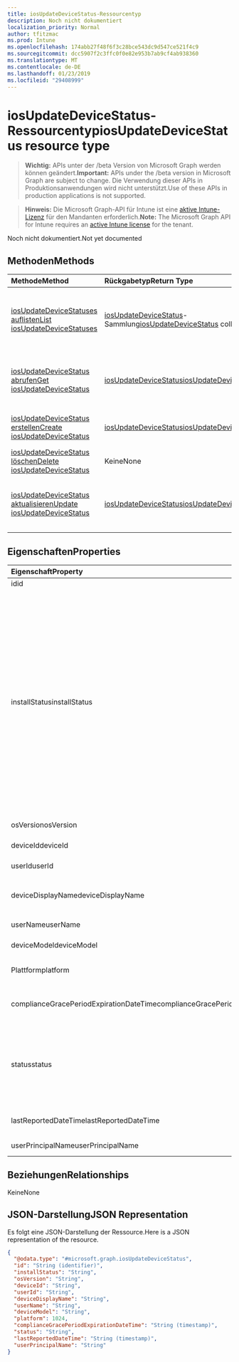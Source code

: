 ```yaml
---
title: iosUpdateDeviceStatus-Ressourcentyp
description: Noch nicht dokumentiert
localization_priority: Normal
author: tfitzmac
ms.prod: Intune
ms.openlocfilehash: 174abb27f48f6f3c28bce543dc9d547ce521f4c9
ms.sourcegitcommit: dcc5907f2c3ffc0f0e82e953b7ab9cf4ab938360
ms.translationtype: MT
ms.contentlocale: de-DE
ms.lasthandoff: 01/23/2019
ms.locfileid: "29408999"
---
```

# <a name="iosupdatedevicestatus-resource-type"></a><span data-ttu-id="958b4-103">iosUpdateDeviceStatus-Ressourcentyp</span><span class="sxs-lookup"><span data-stu-id="958b4-103">iosUpdateDeviceStatus resource type</span></span>

> <span data-ttu-id="958b4-104">**Wichtig:** APIs unter der /beta Version von Microsoft Graph werden können geändert.</span><span class="sxs-lookup"><span data-stu-id="958b4-104">**Important:** APIs under the /beta version in Microsoft Graph are subject to change.</span></span> <span data-ttu-id="958b4-105">Die Verwendung dieser APIs in Produktionsanwendungen wird nicht unterstützt.</span><span class="sxs-lookup"><span data-stu-id="958b4-105">Use of these APIs in production applications is not supported.</span></span>

> <span data-ttu-id="958b4-106">**Hinweis:** Die Microsoft Graph-API für Intune ist eine [aktive Intune-Lizenz](https://go.microsoft.com/fwlink/?linkid=839381) für den Mandanten erforderlich.</span><span class="sxs-lookup"><span data-stu-id="958b4-106">**Note:** The Microsoft Graph API for Intune requires an [active Intune license](https://go.microsoft.com/fwlink/?linkid=839381) for the tenant.</span></span>

<span data-ttu-id="958b4-107">Noch nicht dokumentiert.</span><span class="sxs-lookup"><span data-stu-id="958b4-107">Not yet documented</span></span>

## <a name="methods"></a><span data-ttu-id="958b4-108">Methoden</span><span class="sxs-lookup"><span data-stu-id="958b4-108">Methods</span></span>
|<span data-ttu-id="958b4-109">Methode</span><span class="sxs-lookup"><span data-stu-id="958b4-109">Method</span></span>|<span data-ttu-id="958b4-110">Rückgabetyp</span><span class="sxs-lookup"><span data-stu-id="958b4-110">Return Type</span></span>|<span data-ttu-id="958b4-111">Beschreibung</span><span class="sxs-lookup"><span data-stu-id="958b4-111">Description</span></span>|
|:---|:---|:---|
|[<span data-ttu-id="958b4-112">iosUpdateDeviceStatuses auflisten</span><span class="sxs-lookup"><span data-stu-id="958b4-112">List iosUpdateDeviceStatuses</span></span>](../api/intune-deviceconfig-iosupdatedevicestatus-list.md)|<span data-ttu-id="958b4-113">[iosUpdateDeviceStatus](../resources/intune-deviceconfig-iosupdatedevicestatus.md)-Sammlung</span><span class="sxs-lookup"><span data-stu-id="958b4-113">[iosUpdateDeviceStatus](../resources/intune-deviceconfig-iosupdatedevicestatus.md) collection</span></span>|<span data-ttu-id="958b4-114">Auflisten von Eigenschaften und Beziehungen der [iosUpdateDeviceStatus](../resources/intune-deviceconfig-iosupdatedevicestatus.md)-Objekte.</span><span class="sxs-lookup"><span data-stu-id="958b4-114">List properties and relationships of the [iosUpdateDeviceStatus](../resources/intune-deviceconfig-iosupdatedevicestatus.md) objects.</span></span>|
|[<span data-ttu-id="958b4-115">iosUpdateDeviceStatus abrufen</span><span class="sxs-lookup"><span data-stu-id="958b4-115">Get iosUpdateDeviceStatus</span></span>](../api/intune-deviceconfig-iosupdatedevicestatus-get.md)|[<span data-ttu-id="958b4-116">iosUpdateDeviceStatus</span><span class="sxs-lookup"><span data-stu-id="958b4-116">iosUpdateDeviceStatus</span></span>](../resources/intune-deviceconfig-iosupdatedevicestatus.md)|<span data-ttu-id="958b4-117">Lesen von Eigenschaften und Beziehungen des [iosUpdateDeviceStatus](../resources/intune-deviceconfig-iosupdatedevicestatus.md)-Objekts.</span><span class="sxs-lookup"><span data-stu-id="958b4-117">Read properties and relationships of the [iosUpdateDeviceStatus](../resources/intune-deviceconfig-iosupdatedevicestatus.md) object.</span></span>|
|[<span data-ttu-id="958b4-118">iosUpdateDeviceStatus erstellen</span><span class="sxs-lookup"><span data-stu-id="958b4-118">Create iosUpdateDeviceStatus</span></span>](../api/intune-deviceconfig-iosupdatedevicestatus-create.md)|[<span data-ttu-id="958b4-119">iosUpdateDeviceStatus</span><span class="sxs-lookup"><span data-stu-id="958b4-119">iosUpdateDeviceStatus</span></span>](../resources/intune-deviceconfig-iosupdatedevicestatus.md)|<span data-ttu-id="958b4-120">Erstellen eines neuen [IosUpdateDeviceStatus](../resources/intune-deviceconfig-iosupdatedevicestatus.md)-Objekts.</span><span class="sxs-lookup"><span data-stu-id="958b4-120">Create a new [iosUpdateDeviceStatus](../resources/intune-deviceconfig-iosupdatedevicestatus.md) object.</span></span>|
|[<span data-ttu-id="958b4-121">iosUpdateDeviceStatus löschen</span><span class="sxs-lookup"><span data-stu-id="958b4-121">Delete iosUpdateDeviceStatus</span></span>](../api/intune-deviceconfig-iosupdatedevicestatus-delete.md)|<span data-ttu-id="958b4-122">Keine</span><span class="sxs-lookup"><span data-stu-id="958b4-122">None</span></span>|<span data-ttu-id="958b4-123">Löscht einen [iosUpdateDeviceStatus](../resources/intune-deviceconfig-iosupdatedevicestatus.md).</span><span class="sxs-lookup"><span data-stu-id="958b4-123">Deletes a [iosUpdateDeviceStatus](../resources/intune-deviceconfig-iosupdatedevicestatus.md).</span></span>|
|[<span data-ttu-id="958b4-124">iosUpdateDeviceStatus aktualisieren</span><span class="sxs-lookup"><span data-stu-id="958b4-124">Update iosUpdateDeviceStatus</span></span>](../api/intune-deviceconfig-iosupdatedevicestatus-update.md)|[<span data-ttu-id="958b4-125">iosUpdateDeviceStatus</span><span class="sxs-lookup"><span data-stu-id="958b4-125">iosUpdateDeviceStatus</span></span>](../resources/intune-deviceconfig-iosupdatedevicestatus.md)|<span data-ttu-id="958b4-126">Aktualisieren der Eigenschaften eines [iosUpdateDeviceStatus](../resources/intune-deviceconfig-iosupdatedevicestatus.md)-Objekts.</span><span class="sxs-lookup"><span data-stu-id="958b4-126">Update the properties of a [iosUpdateDeviceStatus](../resources/intune-deviceconfig-iosupdatedevicestatus.md) object.</span></span>|

## <a name="properties"></a><span data-ttu-id="958b4-127">Eigenschaften</span><span class="sxs-lookup"><span data-stu-id="958b4-127">Properties</span></span>
|<span data-ttu-id="958b4-128">Eigenschaft</span><span class="sxs-lookup"><span data-stu-id="958b4-128">Property</span></span>|<span data-ttu-id="958b4-129">Typ</span><span class="sxs-lookup"><span data-stu-id="958b4-129">Type</span></span>|<span data-ttu-id="958b4-130">Beschreibung</span><span class="sxs-lookup"><span data-stu-id="958b4-130">Description</span></span>|
|:---|:---|:---|
|<span data-ttu-id="958b4-131">id</span><span class="sxs-lookup"><span data-stu-id="958b4-131">id</span></span>|<span data-ttu-id="958b4-132">Zeichenfolge</span><span class="sxs-lookup"><span data-stu-id="958b4-132">String</span></span>|<span data-ttu-id="958b4-133">Schlüssel der Entität</span><span class="sxs-lookup"><span data-stu-id="958b4-133">Key of the entity.</span></span>|
|<span data-ttu-id="958b4-134">installStatus</span><span class="sxs-lookup"><span data-stu-id="958b4-134">installStatus</span></span>|[<span data-ttu-id="958b4-135">iosUpdatesInstallStatus</span><span class="sxs-lookup"><span data-stu-id="958b4-135">iosUpdatesInstallStatus</span></span>](../resources/intune-deviceconfig-iosupdatesinstallstatus.md)|<span data-ttu-id="958b4-136">Installationsstatus des Richtlinienberichts.</span><span class="sxs-lookup"><span data-stu-id="958b4-136">The installation status of the policy report.</span></span> <span data-ttu-id="958b4-137">Mögliche Werte sind: `success`, `available`, `idle`, `unknown`, `downloading`, `downloadFailed`, `downloadRequiresComputer`, `downloadInsufficientSpace`, `downloadInsufficientPower`, `downloadInsufficientNetwork`, `installing`, `installInsufficientSpace`, `installInsufficientPower`, `installPhoneCallInProgress`, `installFailed`, `notSupportedOperation`, `sharedDeviceUserLoggedInError`.</span><span class="sxs-lookup"><span data-stu-id="958b4-137">Possible values are: `success`, `available`, `idle`, `unknown`, `downloading`, `downloadFailed`, `downloadRequiresComputer`, `downloadInsufficientSpace`, `downloadInsufficientPower`, `downloadInsufficientNetwork`, `installing`, `installInsufficientSpace`, `installInsufficientPower`, `installPhoneCallInProgress`, `installFailed`, `notSupportedOperation`, `sharedDeviceUserLoggedInError`.</span></span>|
|<span data-ttu-id="958b4-138">osVersion</span><span class="sxs-lookup"><span data-stu-id="958b4-138">osVersion</span></span>|<span data-ttu-id="958b4-139">Zeichenfolge</span><span class="sxs-lookup"><span data-stu-id="958b4-139">String</span></span>|<span data-ttu-id="958b4-140">Gemeldete Geräteversion</span><span class="sxs-lookup"><span data-stu-id="958b4-140">The device version that is being reported.</span></span>|
|<span data-ttu-id="958b4-141">deviceId</span><span class="sxs-lookup"><span data-stu-id="958b4-141">deviceId</span></span>|<span data-ttu-id="958b4-142">Zeichenfolge</span><span class="sxs-lookup"><span data-stu-id="958b4-142">String</span></span>|<span data-ttu-id="958b4-143">Gemeldete Geräte-ID</span><span class="sxs-lookup"><span data-stu-id="958b4-143">The device id that is being reported.</span></span>|
|<span data-ttu-id="958b4-144">userId</span><span class="sxs-lookup"><span data-stu-id="958b4-144">userId</span></span>|<span data-ttu-id="958b4-145">Zeichenfolge</span><span class="sxs-lookup"><span data-stu-id="958b4-145">String</span></span>|<span data-ttu-id="958b4-146">Gemeldete Benutzer-ID</span><span class="sxs-lookup"><span data-stu-id="958b4-146">The User id that is being reported.</span></span>|
|<span data-ttu-id="958b4-147">deviceDisplayName</span><span class="sxs-lookup"><span data-stu-id="958b4-147">deviceDisplayName</span></span>|<span data-ttu-id="958b4-148">Zeichenfolge</span><span class="sxs-lookup"><span data-stu-id="958b4-148">String</span></span>|<span data-ttu-id="958b4-149">Gerätename, der dem Objekt des Typs „DevicePolicyStatus“ zugeordnet ist</span><span class="sxs-lookup"><span data-stu-id="958b4-149">Device name of the DevicePolicyStatus.</span></span>|
|<span data-ttu-id="958b4-150">userName</span><span class="sxs-lookup"><span data-stu-id="958b4-150">userName</span></span>|<span data-ttu-id="958b4-151">Zeichenfolge</span><span class="sxs-lookup"><span data-stu-id="958b4-151">String</span></span>|<span data-ttu-id="958b4-152">Gemeldeter Benutzername</span><span class="sxs-lookup"><span data-stu-id="958b4-152">The User Name that is being reported</span></span>|
|<span data-ttu-id="958b4-153">deviceModel</span><span class="sxs-lookup"><span data-stu-id="958b4-153">deviceModel</span></span>|<span data-ttu-id="958b4-154">Zeichenfolge</span><span class="sxs-lookup"><span data-stu-id="958b4-154">String</span></span>|<span data-ttu-id="958b4-155">Gemeldetes Gerätemodell</span><span class="sxs-lookup"><span data-stu-id="958b4-155">The device model that is being reported</span></span>|
|<span data-ttu-id="958b4-156">Plattform</span><span class="sxs-lookup"><span data-stu-id="958b4-156">platform</span></span>|<span data-ttu-id="958b4-157">Int32</span><span class="sxs-lookup"><span data-stu-id="958b4-157">Int32</span></span>|<span data-ttu-id="958b4-158">Plattform des Geräts, das gemeldet wird</span><span class="sxs-lookup"><span data-stu-id="958b4-158">Platform of the device that is being reported</span></span>|
|<span data-ttu-id="958b4-159">complianceGracePeriodExpirationDateTime</span><span class="sxs-lookup"><span data-stu-id="958b4-159">complianceGracePeriodExpirationDateTime</span></span>|<span data-ttu-id="958b4-160">DateTimeOffset</span><span class="sxs-lookup"><span data-stu-id="958b4-160">DateTimeOffset</span></span>|<span data-ttu-id="958b4-161">Datum und Uhrzeit des Ablaufs der Toleranzperiode für die Gerätekonformität</span><span class="sxs-lookup"><span data-stu-id="958b4-161">The DateTime when device compliance grace period expires</span></span>|
|<span data-ttu-id="958b4-162">status</span><span class="sxs-lookup"><span data-stu-id="958b4-162">status</span></span>|[<span data-ttu-id="958b4-163">complianceStatus</span><span class="sxs-lookup"><span data-stu-id="958b4-163">complianceStatus</span></span>](../resources/intune-shared-compliancestatus.md)|<span data-ttu-id="958b4-164">Konformitätsstatus des Richtlinienberichts.</span><span class="sxs-lookup"><span data-stu-id="958b4-164">Compliance status of the policy report.</span></span> <span data-ttu-id="958b4-165">Mögliche Werte sind: `unknown`, `notApplicable`, `compliant`, `remediated`, `nonCompliant`, `error`, `conflict` und `notAssigned`.</span><span class="sxs-lookup"><span data-stu-id="958b4-165">Possible values are: `unknown`, `notApplicable`, `compliant`, `remediated`, `nonCompliant`, `error`, `conflict`, `notAssigned`.</span></span>|
|<span data-ttu-id="958b4-166">lastReportedDateTime</span><span class="sxs-lookup"><span data-stu-id="958b4-166">lastReportedDateTime</span></span>|<span data-ttu-id="958b4-167">DateTimeOffset</span><span class="sxs-lookup"><span data-stu-id="958b4-167">DateTimeOffset</span></span>|<span data-ttu-id="958b4-168">Datum und Uhrzeit der letzten Änderung des Richtlinienberichts</span><span class="sxs-lookup"><span data-stu-id="958b4-168">Last modified date time of the policy report.</span></span>|
|<span data-ttu-id="958b4-169">userPrincipalName</span><span class="sxs-lookup"><span data-stu-id="958b4-169">userPrincipalName</span></span>|<span data-ttu-id="958b4-170">Zeichenfolge</span><span class="sxs-lookup"><span data-stu-id="958b4-170">String</span></span>|<span data-ttu-id="958b4-171">Benutzer-Prinzipalname</span><span class="sxs-lookup"><span data-stu-id="958b4-171">UserPrincipalName.</span></span>|

## <a name="relationships"></a><span data-ttu-id="958b4-172">Beziehungen</span><span class="sxs-lookup"><span data-stu-id="958b4-172">Relationships</span></span>
<span data-ttu-id="958b4-173">Keine</span><span class="sxs-lookup"><span data-stu-id="958b4-173">None</span></span>

## <a name="json-representation"></a><span data-ttu-id="958b4-174">JSON-Darstellung</span><span class="sxs-lookup"><span data-stu-id="958b4-174">JSON Representation</span></span>
<span data-ttu-id="958b4-175">Es folgt eine JSON-Darstellung der Ressource.</span><span class="sxs-lookup"><span data-stu-id="958b4-175">Here is a JSON representation of the resource.</span></span>
<!-- {
  "blockType": "resource",
  "keyProperty": "id",
  "@odata.type": "microsoft.graph.iosUpdateDeviceStatus"
}
-->
``` json
{
  "@odata.type": "#microsoft.graph.iosUpdateDeviceStatus",
  "id": "String (identifier)",
  "installStatus": "String",
  "osVersion": "String",
  "deviceId": "String",
  "userId": "String",
  "deviceDisplayName": "String",
  "userName": "String",
  "deviceModel": "String",
  "platform": 1024,
  "complianceGracePeriodExpirationDateTime": "String (timestamp)",
  "status": "String",
  "lastReportedDateTime": "String (timestamp)",
  "userPrincipalName": "String"
}
```




